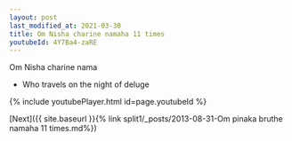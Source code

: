 ```yaml
---
layout: post
last_modified_at: 2021-03-30
title: Om Nisha charine namaha 11 times
youtubeId: 4Y7Ba4-zaRE
---
```

 
 
Om Nisha charine nama 
 
 -  Who travels on the night of deluge 
 
  
 
  
 
 
 
 
 
 


{% include youtubePlayer.html id=page.youtubeId %}
 
[Next]({{ site.baseurl }}{% link  split1/_posts/2013-08-31-Om pinaka bruthe namaha 11 times.md%})
 
